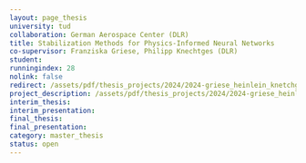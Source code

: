 ```yaml
---
layout: page_thesis
university: tud
collaboration: German Aerospace Center (DLR)
title: Stabilization Methods for Physics-Informed Neural Networks
co-supervisor: Franziska Griese, Philipp Knechtges (DLR)
student:
runningindex: 28
nolink: false
redirect: /assets/pdf/thesis_projects/2024/2024-griese_heinlein_knetchges-stabilization_pinns/project_description.pdf
project_description: /assets/pdf/thesis_projects/2024/2024-griese_heinlein_knetchges-stabilization_pinns/project_description.pdf
interim_thesis:
interim_presentation:
final_thesis:
final_presentation:
category: master_thesis
status: open
---
```

